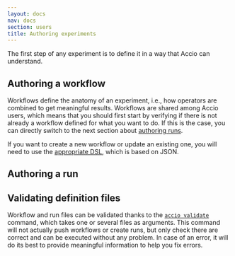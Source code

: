 ```yaml
---
layout: docs
nav: docs
section: users
title: Authoring experiments
---
```


The first step of any experiment is to define it in a way that Accio can understand.

## Authoring a workflow
Workflows define the anatomy of an experiment, i.e., how operators are combined to get meaningful results.
Workflows are shared among Accio users, which means that you should first start by verifying if there is not already a workflow defined for what you want to do.
If this is the case, you can directly switch to the next section about [authoring runs](#authoring-a-run).

If you want to create a new workflow or update an existing one, you will need to use the [appropriate DSL](../workflow-dsl.html), which is based on JSON.

## Authoring a run

## Validating definition files
Workflow and run files can be validated thanks to the [`accio validate`](../client/validate-command.html) command, which takes one or several files as arguments.
This command will not actually push workflows or create runs, but only check there are correct and can be executed without any problem.
In case of an error, it will do its best to provide meaningful information to help you fix errors.